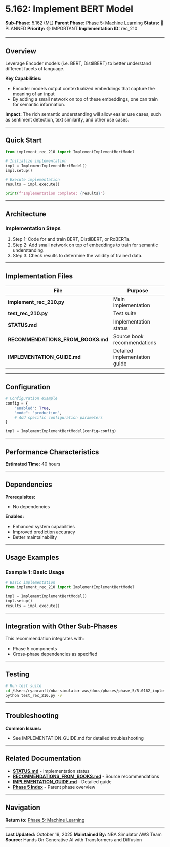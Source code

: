# 5.162: Implement BERT Model

**Sub-Phase:** 5.162 (ML)
**Parent Phase:** [Phase 5: Machine Learning](../PHASE_5_INDEX.md)
**Status:** 🔵 PLANNED
**Priority:** 🟡 IMPORTANT
**Implementation ID:** rec_210

---

## Overview

Leverage Encoder models (i.e. BERT, DistilBERT) to better understand different facets of language.

**Key Capabilities:**
- Encoder models output contextualized embeddings that capture the meaning of an input
- By adding a small network on top of these embeddings, one can train for semantic information.

**Impact:**
The rich semantic understanding will allow easier use cases, such as sentiment detection, text similarity, and other use cases.

---

## Quick Start

```python
from implement_rec_210 import ImplementImplementBertModel

# Initialize implementation
impl = ImplementImplementBertModel()
impl.setup()

# Execute implementation
results = impl.execute()

print(f"Implementation complete: {results}")
```

---

## Architecture

### Implementation Steps

1. Step 1: Code for and train BERT, DistilBERT, or RoBERTa.
2. Step 2: Add small network on top of embeddings to train for semantic understanding.
3. Step 3: Check results to determine the validity of trained data.

---

## Implementation Files

| File | Purpose |
|------|---------|
| **implement_rec_210.py** | Main implementation |
| **test_rec_210.py** | Test suite |
| **STATUS.md** | Implementation status |
| **RECOMMENDATIONS_FROM_BOOKS.md** | Source book recommendations |
| **IMPLEMENTATION_GUIDE.md** | Detailed implementation guide |

---

## Configuration

```python
# Configuration example
config = {
    "enabled": True,
    "mode": "production",
    # Add specific configuration parameters
}

impl = ImplementImplementBertModel(config=config)
```

---

## Performance Characteristics

**Estimated Time:** 40 hours

---

## Dependencies

**Prerequisites:**
- No dependencies

**Enables:**
- Enhanced system capabilities
- Improved prediction accuracy
- Better maintainability

---

## Usage Examples

### Example 1: Basic Usage

```python
# Basic implementation
from implement_rec_210 import ImplementImplementBertModel

impl = ImplementImplementBertModel()
impl.setup()
results = impl.execute()
```

---

## Integration with Other Sub-Phases

This recommendation integrates with:
- Phase 5 components
- Cross-phase dependencies as specified

---

## Testing

```bash
# Run test suite
cd /Users/ryanranft/nba-simulator-aws/docs/phases/phase_5/5.0162_implement_bert_model
python test_rec_210.py -v
```

---

## Troubleshooting

**Common Issues:**
- See IMPLEMENTATION_GUIDE.md for detailed troubleshooting

---

## Related Documentation

- **[STATUS.md](STATUS.md)** - Implementation status
- **[RECOMMENDATIONS_FROM_BOOKS.md](RECOMMENDATIONS_FROM_BOOKS.md)** - Source recommendations
- **[IMPLEMENTATION_GUIDE.md](IMPLEMENTATION_GUIDE.md)** - Detailed guide
- **[Phase 5 Index](../PHASE_5_INDEX.md)** - Parent phase overview

---

## Navigation

**Return to:** [Phase 5: Machine Learning](../PHASE_5_INDEX.md)

---

**Last Updated:** October 19, 2025
**Maintained By:** NBA Simulator AWS Team
**Source:** Hands On Generative AI with Transformers and Diffusion
